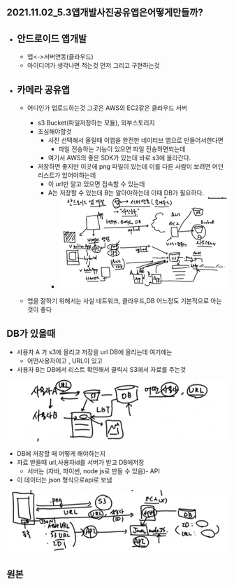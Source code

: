 ## 2021.11.02_5.3앱개발사진공유앱은어떻게만들까?

- ## 안드로이드 앱개발

  - 앱<->서버연동(클라우드)
  - 아이디어가 생각나면 적는것 먼저 그리고 구현하는것

- ## 카메라 공유앱

  - 어디인가 업로드하는것 그곳은 AWS의  EC2같은 클라우드 서버
    - s3 Bucket(파일저장하는 모듈), 외부스토리지
    - 조심해야할것
      - 사진 선택해서 올릴때 이앱을 완전한 네이티브 앱으로 만들어서한다면
        - 파일 전송하는 기능이 있으면 파일 전송하면되는데
      - 여기서 AWS의 좋은 SDK가 있는데 바로 s3에 올라간다.
    - 저장하면 좋지만 이곳에 png 파일이 있는데 이를 다른 사람이 보려면 어던 리스트가 있어야하는데
      - 이 url만 알고 있으면 접속할 수 있는데 
      - A는 저장할 수 있는데 B는 알아야하는데 이때 DB가 필요하다.
        - ![image-20211102211416282](2021.11.02_5.3앱개발사진공유앱은어떻게만들까.assets/image-20211102211416282.png)

  - 앱을 잘하기 위해서는 사실 네트워크, 클라우드,DB 어느정도 기본적으로 아는 것이 좋다

## DB가 있을때

- 사용자 A 가 s3에 올리고 저장을 url DB에 올리는데 여기에는
  - 어떤사용자이고 , URL이 있고
- 사용자 B는 DB에서 리스트 확인해서 클릭시 S3에서 자료를 주는것

![image-20211102211642934](2021.11.02_5.3앱개발사진공유앱은어떻게만들까.assets/image-20211102211642934.png)

- DB에 저장할 때 어떻게 해야하는지
- 자료 받을때 url,사용자id를 서버가 받고 DB에저장
  - 서버는 (자바, 파이썬, node js로 만들 수 있음)- API
- 이 데이터는 json 형식으로api로 보냄

![image-20211102211835999](2021.11.02_5.3앱개발사진공유앱은어떻게만들까.assets/image-20211102211835999.png)

## 원본
